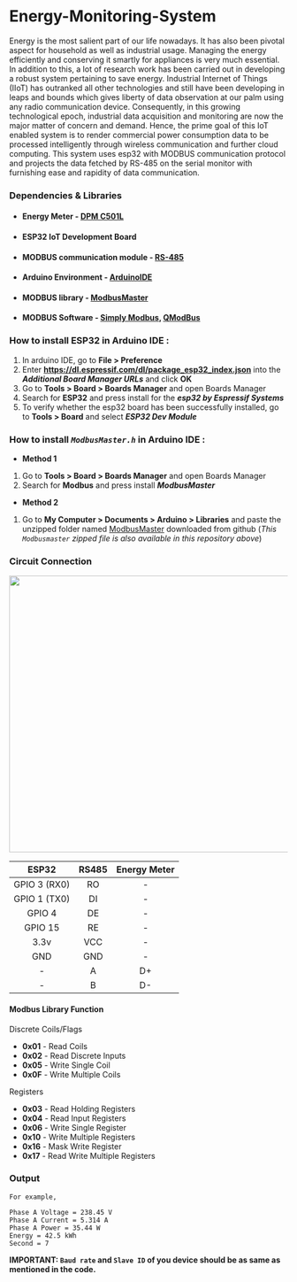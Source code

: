 # Energy-Monitoring-System

Energy is the most salient part of our life nowadays. It has also been pivotal aspect for household as well as industrial usage. Managing the energy efficiently and conserving it smartly for appliances is very much essential. In addition to this, a lot of research work has been carried out in developing a robust system pertaining to save energy. Industrial Internet of Things (IIoT) has outranked all other technologies and still have been developing in leaps and bounds which gives liberty of data observation at our palm using any radio communication device. Consequently, in this growing technological epoch, industrial data acquisition and monitoring are now the major matter of concern and demand. Hence, the prime goal of this IoT enabled system is to render commercial power consumption data to be processed intelligently through wireless communication and further cloud computing. This system uses esp32 with MODBUS communication protocol and projects the data fetched by RS-485 on the serial monitor with furnishing ease and rapidity of data communication.

### Dependencies & Libraries ###
* #### Energy Meter - [DPM C501L](https://www.deltaww.com/Products/CategoryListT1.aspx?CID=060404&PID=4079&hl=en-US&Name=DPM-C501L)
* #### ESP32 IoT Development Board
* #### MODBUS communication module - [RS-485](https://www.amazon.in/Generic-Max485-Rs-485-Arduino-Raspberry/dp/B01EE3N83Y)
* #### Arduino Environment - [ArduinoIDE](https://www.arduino.cc/en/software)
* #### MODBUS library - [ModbusMaster](https://github.com/4-20ma/ModbusMaster)
* #### MODBUS Software - [Simply Modbus](https://www.simplymodbus.ca/RTUmaster.htm), [QModBus](http://qmodbus.sourceforge.net)

### How to install ESP32 in Arduino IDE :
1. In arduino IDE, go to **File > Preference**
2. Enter **https://dl.espressif.com/dl/package_esp32_index.json** into the **_Additional Board Manager URLs_** and click **OK**
3. Go to **Tools > Board > Boards Manager** and open Boards Manager
4. Search for **ESP32** and press install for the **_esp32 by Espressif Systems_**
5. To verify whether the esp32 board has been successfully installed, go to **Tools > Board** and select **_ESP32 Dev Module_**

### How to install _`ModbusMaster.h`_ in Arduino IDE :
* **Method 1**
1. Go to **Tools > Board > Boards Manager** and open Boards Manager
2. Search for **Modbus** and press install **_ModbusMaster_**

* **Method 2**
1. Go to **My Computer > Documents > Arduino > Libraries** and paste the unzipped folder named [ModbusMaster](https://github.com/4-20ma/ModbusMaster) downloaded from github (_This `Modbusmaster` zipped file is also available in this repository above_) 

### Circuit Connection ###

<p align="center">
  <img width="3000" height="500" src="https://user-images.githubusercontent.com/43854300/115135438-0fe0c900-a036-11eb-9a88-16023dde6c4c.PNG"
</p>

| ESP32  | RS485 | Energy  Meter |
| :-------------: | :-------------: | :-------------: |
| GPIO 3 (RX0) | RO | - |
| GPIO 1 (TX0) | DI | - |
| GPIO 4 | DE | - |
| GPIO 15 | RE | - |
| 3.3v | VCC | - |
| GND | GND | - |
| - | A | D+ |
| - | B | D- |

#### Modbus Library Function ####

Discrete Coils/Flags
* **0x01** - Read Coils 
* **0x02** - Read Discrete Inputs
* **0x05** - Write Single Coil
* **0x0F** - Write Multiple Coils 

Registers
* **0x03** - Read Holding Registers
* **0x04** - Read Input Registers
* **0x06** - Write Single Register
* **0x10** - Write Multiple Registers
* **0x16** - Mask Write Register
* **0x17** - Read Write Multiple Registers

### Output ###
~~~
For example,

Phase A Voltage = 238.45 V
Phase A Current = 5.314 A
Phase A Power = 35.44 W
Energy = 42.5 kWh
Second = 7
~~~

**IMPORTANT: `Baud rate` and `Slave ID` of you device should be as same as mentioned in the code.**
